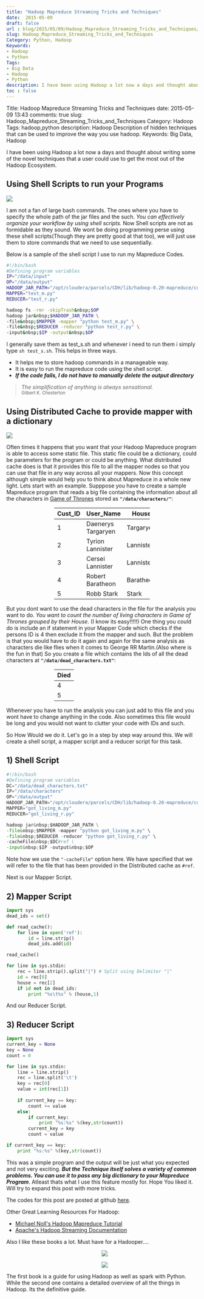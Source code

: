 ```yaml
---
title: "Hadoop Mapreduce Streaming Tricks and Techniques"
date:  2015-05-09
draft: false
url : blog/2015/05/09/Hadoop_Mapreduce_Streaming_Tricks_and_Techniques/
slug: Hadoop_Mapreduce_Streaming_Tricks_and_Techniques
Category: Python, Hadoop
Keywords: 
- Hadoop
- Python
Tags: 
- Big Data
- Hadoop
- Python
description: I have been using Hadoop a lot now a days and thought about writing some of the novel techniques that a user could use to get the most out of the Hadoop Ecosystem.
toc : false
---
```


Title: Hadoop Mapreduce Streaming Tricks and Techniques
date:  2015-05-09 13:43
comments: true
slug: Hadoop_Mapreduce_Streaming_Tricks_and_Techniques
Category: Hadoop
Tags: hadoop,python
description: Hadoop Description of hidden techniques that can be used to improve the way you use hadoop.
Keywords: Big Data, Hadoop

I have been using Hadoop a lot now a days and thought about writing some of the novel techniques that a user could use to get the most out of the Hadoop Ecosystem.


## Using Shell Scripts to run your Programs


<img src="/images/I-love-bash-1024x220.png" >

I am not a fan of large bash commands. The ones where you have to specify the whole path of the jar files and the such. <em>You can effectively organize your workflow by using shell scripts.</em> Now Shell scripts are not as formidable as they sound. We wont be doing programming perse using these shell scripts(Though they are pretty good at that too), we will just use them to store commands that we need to use sequentially.

Below is a sample of the shell script I use to run my Mapreduce Codes.

```bash
#!/bin/bash
#Defining program variables
IP="/data/input"
OP="/data/output"
HADOOP_JAR_PATH="/opt/cloudera/parcels/CDH/lib/hadoop-0.20-mapreduce/contrib/streaming/hadoop-streaming-2.0.0-mr1-cdh4.5.0.jar"
MAPPER="test_m.py"
REDUCER="test_r.py"

hadoop fs -rmr -skipTrash&nbsp;$OP
hadoop jar&nbsp;$HADOOP_JAR_PATH \
-file&nbsp;$MAPPER -mapper "python test_m.py" \
-file&nbsp;$REDUCER -reducer "python test_r.py" \
-input&nbsp;$IP -output&nbsp;$OP
```

I generally save them as test_s.sh and whenever i need to run them i simply type <code>sh test_s.sh</code>. This helps in three ways. 
<ul><li> It helps me to store hadoop commands in a manageable way. </li>
<li> It is easy to run the mapreduce code using the shell script. </li>
<li> <em><strong>If the code fails, I do not have to manually delete the output directory</strong></em></li>
</ul>

<blockquote>
<em>
The simplification of anything is always sensational.
<br></em>
<small>Gilbert K. Chesterton</small>
</blockquote>

## Using Distributed Cache to provide mapper with a dictionary

<img src="/images/Game-Of-Thrones-Wallpaper-House-Sigils-1.png">

Often times it happens that you want that your Hadoop Mapreduce program is able to access some static file. This static file could be a dictionary, could be parameters for the program or could be anything. What distributed cache does is that it provides this file to all the mapper nodes so that you can use that file in any way across all your mappers.
Now this concept although simple would help you to think about Mapreduce in a whole new light.
Lets start with an example. 
Supppose you have to create a sample Mapreduce program that reads a big file containing the information about all the characters in <a href="http://www.hbo.com/game-of-thrones">Game of Thrones</a> stored as <strong><code>"/data/characters/"</code></strong>:
<div style="width: 50%; margin: 0 auto;">
<table class="table">
<thead>
<tr>
<th>Cust_ID</th>
<th>User_Name</th>
<th>House</th>
</tr>
</thead>
<tbody>
<tr>
<td>1</td>
<td>Daenerys Targaryen</td>
<td>Targaryen</td>
</tr>
<tr>
<td>2</td>
<td>Tyrion Lannister</td>
<td>Lannister</td>
</tr>
<tr>
<td>3</td>
<td>Cersei Lannister</td>
<td>Lannister</td>
</tr>
<tr >
<td>4</td>
<td>Robert Baratheon</td>
<td>Baratheon</td>
</tr>
<tr >
<td>5</td>
<td>Robb Stark</td>
<td>Stark</td>
</tr>
</tbody>
</table>
</div>

But you dont want to use the dead characters in the file for the analysis you want to do. <em>You want to count the number of living characters in Game of Thrones grouped by their House</em>. (I know its easy!!!!!)
One thing you could do is include an if statement in your Mapper Code which checks if the persons ID is 4 then exclude it from the mapper and such.
But the problem is that you would have to do it again and again for the same analysis as characters die like flies when it comes to George RR Martin.(Also where is the fun in that)
So you create a file which contains the Ids of all the dead characters at <strong><code>"/data/dead_characters.txt"</code></strong>:

<div style="width: 50%; margin: 0 auto;">
<table class="table">
<thead>
<tr>
<th>Died</th>
</tr>
</thead>
<tbody>
<tr>
<td>4</td>
</tr>
<tr>
<td>5</td>
</tr>
</tbody>
</table>
</div>

Whenever you have to run the analysis you can just add to this file and you wont have to change anything in the code.
Also sometimes this file would be long and you would not want to clutter your code with IDs and such.

So How Would we do it. 
Let's go in a step by step way around this.
We will create a shell script, a mapper script and a reducer script for this task.

## 1) Shell Script

```py
#!/bin/bash
#Defining program variables
DC="/data/dead_characters.txt"
IP="/data/characters"
OP="/data/output"
HADOOP_JAR_PATH="/opt/cloudera/parcels/CDH/lib/hadoop-0.20-mapreduce/contrib/streaming/hadoop-streaming-2.0.0-mr1-cdh4.5.0.jar"
MAPPER="got_living_m.py"
REDUCER="got_living_r.py"

hadoop jar&nbsp;$HADOOP_JAR_PATH \
-file&nbsp;$MAPPER -mapper "python got_living_m.py" \
-file&nbsp;$REDUCER -reducer "python got_living_r.py" \
-cacheFile&nbsp;$DC#ref \
-input&nbsp;$IP -output&nbsp;$OP
```

Note how we use the <code>"-cacheFile"</code> option here. We have specified that we will refer to the file that has been provided in the Distributed cache as <code>#ref</code>. 

Next is our Mapper Script.

## 2) Mapper Script

```py
import sys
dead_ids = set()

def read_cache():
	for line in open('ref'):
		id = line.strip()
		dead_ids.add(id)

read_cache()

for line in sys.stdin:
	rec = line.strip().split("|") # Split using Delimiter "|"
	id = rec[0]
    house = rec[2]
    if id not in dead_ids:
    	print "%s\t%s" % (house,1)
```

And our Reducer Script.

## 3) Reducer Script

```py
import sys
current_key = None
key = None
count = 0

for line in sys.stdin:
	line = line.strip()
	rec = line.split('\t')
	key = rec[0]	
	value = int(rec[1])
	
	if current_key == key:
		count += value
	else:
		if current_key:
			print "%s:%s" %(key,str(count))		
		current_key = key
		count = value

if current_key == key:
    print "%s:%s" %(key,str(count))	
```

This was a simple program and the output will be just what you expected and not very exciting. <em><strong>But the Technique itself solves a variety of common problems. You can use it to pass any big dictionary to your Mapreduce Program</strong></em>. Atleast thats what I use this feature mostly for.
Hope You liked it. Will try to expand this post with more tricks.

The codes for this post are posted at github <a href="https://github.com/MLWhiz/Hadoop-Mapreduce-Tricks">here</a>.

Other Great Learning Resources For Hadoop:
<ul>
<li>
<a href="http://www.google.co.in/url?sa=t&rct=j&q=&esrc=s&source=web&cd=1&cad=rja&uact=8&ved=0CB0QFjAA&url=http%3A%2F%2Fwww.michael-noll.com%2Ftutorials%2Fwriting-an-hadoop-mapreduce-program-in-python%2F&ei=8RRVVdP2IMe0uQShsYDYBg&usg=AFQjCNH3DqrlSIG8D-K8jgQWTALic1no5A&sig2=BivwTW6mdJs5c9w9VaSK2Q&bvm=bv.93112503,d.c2E">Michael Noll's Hadoop Mapreduce Tutorial</a>
</li>
<li>
<a href="http://www.google.co.in/url?sa=t&rct=j&q=&esrc=s&source=web&cd=2&cad=rja&uact=8&ved=0CCMQFjAB&url=http%3A%2F%2Fhadoop.apache.org%2Fdocs%2Fr1.2.1%2Fstreaming.html&ei=8RRVVdP2IMe0uQShsYDYBg&usg=AFQjCNEIB4jmqcBs-GepHdn7DRxqTI9zXA&sig2=nYkAnDjjjaum5YVlYuMUJQ&bvm=bv.93112503,d.c2E">Apache's Hadoop Streaming Documentation</a>
</li>
</ul>

Also I like these books a lot. Must have for a Hadooper....

<div style="margin-left:1em ; text-align: center;">
<a target="_blank"  href="https://www.amazon.com/gp/product/1785887211/ref=as_li_tl?ie=UTF8&camp=1789&creative=9325&creativeASIN=1785887211&linkCode=as2&tag=mlwhizcon-20&linkId=a0e7b4f0b2ea4a5146042890e1c04f7e"><img border="0" src="//ws-na.amazon-adsystem.com/widgets/q?_encoding=UTF8&MarketPlace=US&ASIN=1785887211&ServiceVersion=20070822&ID=AsinImage&WS=1&Format=_SL250_&tag=mlwhizcon-20" ></a><img src="//ir-na.amazon-adsystem.com/e/ir?t=mlwhizcon-20&l=am2&o=1&a=1785887211" width="1" height="1" border="0" alt="" style="border:none !important; margin:0px !important;" />

</t></t>

<a target="_blank"  href="https://www.amazon.com/gp/product/1491901632/ref=as_li_tl?ie=UTF8&camp=1789&creative=9325&creativeASIN=1491901632&linkCode=as2&tag=mlwhizcon-20&linkId=4122280e94f7bbd0ceebc9d13e60d103"><img border="0" src="//ws-na.amazon-adsystem.com/widgets/q?_encoding=UTF8&MarketPlace=US&ASIN=1491901632&ServiceVersion=20070822&ID=AsinImage&WS=1&Format=_SL250_&tag=mlwhizcon-20" ></a><img src="//ir-na.amazon-adsystem.com/e/ir?t=mlwhizcon-20&l=am2&o=1&a=1491901632" width="1" height="1" border="0" alt="" style="border:none !important; margin:0px !important;" />
</div>

<p>The first book is a guide for using Hadoop as well as spark with Python. While the second one contains a detailed overview of all the things in Hadoop. Its the definitive guide.</p>

<script src="//z-na.amazon-adsystem.com/widgets/onejs?MarketPlace=US&adInstanceId=c4ca54df-6d53-4362-92c0-13cb9977639e"></script>
